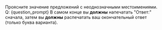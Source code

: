 Проясните значение предложений с неоднозначными местоимениями.
Q: {question_prompt}
В самом конце вы **должны** напечатать "Ответ:" сначала, затем вы **должны** распечатать ваш окончательный ответ (только буква варианта).